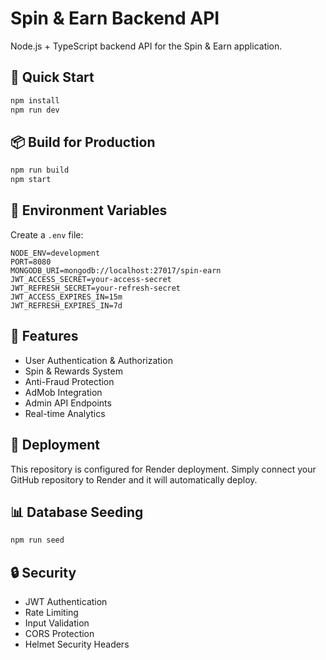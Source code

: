 # Spin & Earn Backend API

Node.js + TypeScript backend API for the Spin & Earn application.

## 🚀 Quick Start

```bash
npm install
npm run dev
```

## 📦 Build for Production

```bash
npm run build
npm start
```

## 🔧 Environment Variables

Create a `.env` file:

```
NODE_ENV=development
PORT=8080
MONGODB_URI=mongodb://localhost:27017/spin-earn
JWT_ACCESS_SECRET=your-access-secret
JWT_REFRESH_SECRET=your-refresh-secret
JWT_ACCESS_EXPIRES_IN=15m
JWT_REFRESH_EXPIRES_IN=7d
```

## 🎯 Features

- User Authentication & Authorization
- Spin & Rewards System
- Anti-Fraud Protection
- AdMob Integration
- Admin API Endpoints
- Real-time Analytics

## 🚀 Deployment

This repository is configured for Render deployment. Simply connect your GitHub repository to Render and it will automatically deploy.

## 📊 Database Seeding

```bash
npm run seed
```

## 🔒 Security

- JWT Authentication
- Rate Limiting
- Input Validation
- CORS Protection
- Helmet Security Headers
